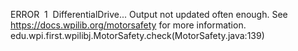 ERROR ﻿﻿ 1 ﻿﻿ DifferentialDrive... Output not updated often enough. See https://docs.wpilib.org/motorsafety for more information. ﻿﻿ edu.wpi.first.wpilibj.MotorSafety.check(MotorSafety.java:139) 
